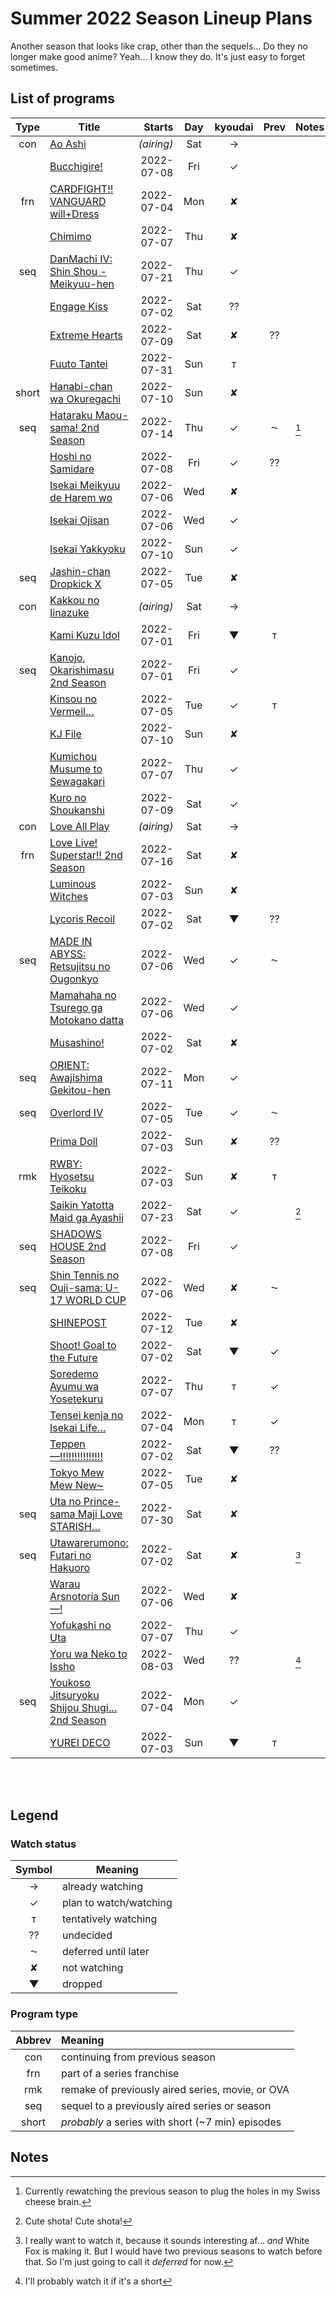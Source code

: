 <!-- -*- st-font_size: 15; st-line_numbers: true; st-gutter: true; st-rulers: [ ]; st-tab-size: 4; st-soft-tab-size: 4; st-translate_tabs_to_spaces: false; st-use_tab_stops: true; st-word_wrap: false; st-indent_subsequent_lines: true; st-highlight_gutter: true; st-highlight_line_number: true; st-draw_whitespace: all_mixed; -*- -->


# Summer 2022 Season Lineup Plans

Another season that looks like crap, other than the sequels… Do they no longer make good anime? Yeah… I know they do. It's just
easy to forget sometimes.

## List of programs

<!-- NOTE: If you wish to add notes anywhere in the table, please add them to the Notes column following your name. Use a format similar to
	the one I am using, but with your initial instead, i.e., [^s1], [^s2], etc. Then, just add them below my footnotes at the bottom,
	being sure to add a blank space between each one. -->

|  Type |                                 Title                                 |   Starts   | Day | kyoudai | Prev | Notes | Shinju | Notes | Prev |
| :---: | --------------------------------------------------------------------- | ---------: | :-: | :-----: | :--: | ----- | ------ | ----- | :--: |
|  con  | [Ao Ashi](https://bit.ly/3OcYkQJ)                                     | _(airing)_ | Sat |    →    |      |       |        |       |      |
|       | [Bucchigire!](https://bit.ly/3t1X4Hk)                                 | 2022-07-08 | Fri |    ✓    |      |       |        |       |      |
|  frn  | [CARDFIGHT!! VANGUARD will+Dress](https://bit.ly/3xESEsV)             | 2022-07-04 | Mon |    ✘    |      |       |        |       |      |
|       | [Chimimo](https://bit.ly/3MHvgzg)                                     | 2022-07-07 | Thu |    ✘    |      |       |        |       |      |
|  seq  | [DanMachi IV: Shin Shou - Meikyuu-hen](https://bit.ly/3xFbXCf)        | 2022-07-21 | Thu |    ✓    |      |       |        |       |      |
|       | [Engage Kiss](https://bit.ly/3MHQblN)                                 | 2022-07-02 | Sat |    ⁇    |      |       |        |       |      |
|       | [Extreme Hearts](https://bit.ly/3MUqKxz)                              | 2022-07-09 | Sat |    ✘    |  ⁇   |       |        |       |      |
|       | [Fuuto Tantei](https://bit.ly/3ObnUoW)                                | 2022-07-31 | Sun |    ᴛ    |      |       |        |       |      |
| short | [Hanabi-chan wa Okuregachi](https://bit.ly/3mzOn3y)                   | 2022-07-10 | Sun |    ✘    |      |       |        |       |      |
|  seq  | [Hataraku Maou-sama! 2nd Season](https://bit.ly/3mIuQxL)              | 2022-07-14 | Thu |    ✓    |  ⁓   | [^k5] |        |       |      |
|       | [Hoshi no Samidare](https://bit.ly/3HelVhd)                           | 2022-07-08 | Fri |    ✓    |  ⁇   |       |        |       |      |
|       | [Isekai Meikyuu de Harem wo](https://bit.ly/3mAysBU)                  | 2022-07-06 | Wed |    ✘    |      |       |        |       |      |
|       | [Isekai Ojisan](https://bit.ly/3MI3Jxz)                               | 2022-07-06 | Wed |    ✓    |      |       |        |       |      |
|       | [Isekai Yakkyoku](https://bit.ly/3NXvaoJ)                             | 2022-07-10 | Sun |    ✓    |      |       |        |       |      |
|  seq  | [Jashin-chan Dropkick X](https://bit.ly/3xE20Vz)                      | 2022-07-05 | Tue |    ✘    |      |       |        |       |      |
|  con  | [Kakkou no Iinazuke](https://bit.ly/3n8h87O)                          | _(airing)_ | Sat |    →    |      |       |        |       |      |
|       | [Kami Kuzu Idol](https://bit.ly/3NB2VMd)                              | 2022-07-01 | Fri |    ▼    |  ᴛ   |       |        |       |      |
|  seq  | [Kanojo, Okarishimasu 2nd Season](https://bit.ly/3HaxXbs)             | 2022-07-01 | Fri |    ✓    |      |       |        |       |      |
|       | [Kinsou no Vermeil…](https://bit.ly/3GwgCti)                          | 2022-07-05 | Tue |    ✓    |  ᴛ   |       |        |       |      |
|       | [KJ File](https://bit.ly/3NJJ11J)                                     | 2022-07-10 | Sun |    ✘    |      |       |        |       |      |
|       | [Kumichou Musume to Sewagakari](https://bit.ly/3mCOTxW)               | 2022-07-07 | Thu |    ✓    |      |       |        |       |      |
|       | [Kuro no Shoukanshi](https://bit.ly/3mzVIjA)                          | 2022-07-09 | Sat |    ✓    |      |       |        |       |      |
|  con  | [Love All Play](https://bit.ly/3bXT4lz)                               | _(airing)_ | Sat |    →    |      |       |        |       |      |
|  frn  | [Love Live! Superstar!! 2nd Season](https://bit.ly/3NJhKMG)           | 2022-07-16 | Sat |    ✘    |      |       |        |       |      |
|       | [Luminous Witches](https://bit.ly/3xGSWze)                            | 2022-07-03 | Sun |    ✘    |      |       |        |       |      |
|       | [Lycoris Recoil](https://bit.ly/3xFDqUs)                              | 2022-07-02 | Sat |    ▼    |  ⁇   |       |        |       |      |
|  seq  | [MADE IN ABYSS: Retsujitsu no Ougonkyo](https://bit.ly/3mHEEIk)       | 2022-07-06 | Wed |    ✓    |  ⁓   |       |        |       |      |
|       | [Mamahaha no Tsurego ga Motokano datta](https://bit.ly/3mHEEIk)       | 2022-07-06 | Wed |    ✓    |      |       |        |       |      |
|       | [Musashino!](https://bit.ly/3mBMNhD)                                  | 2022-07-02 | Sat |    ✘    |      |       |        |       |      |
|  seq  | [ORIENT: Awajishima Gekitou-hen](https://bit.ly/3NG7V2b)              | 2022-07-11 | Mon |    ✓    |      |       |        |       |      |
|  seq  | [Overlord IV](https://bit.ly/3mE8g9A)                                 | 2022-07-05 | Tue |    ✓    |  ⁓   |       |        |       |      |
|       | [Prima Doll](https://bit.ly/3NFB7Gl)                                  | 2022-07-03 | Sun |    ✘    |  ⁇   |       |        |       |      |
|  rmk  | [RWBY: Hyosetsu Teikoku](https://bit.ly/3He2THV)                      | 2022-07-03 | Sun |    ✘    |  ᴛ   |       |        |       |      |
|       | [Saikin Yatotta Maid ga Ayashii](https://bit.ly/3MO63TW)              | 2022-07-23 | Sat |    ✓    |      | [^k2] |        |       |      |
|  seq  | [SHADOWS HOUSE 2nd Season](https://bit.ly/3O9AHrW)                    | 2022-07-08 | Fri |    ✓    |      |       |        |       |      |
|  seq  | [Shin Tennis no Ouji-sama: U-17 WORLD CUP](https://bit.ly/3xFe3C7)    | 2022-07-06 | Wed |    ✘    |  ⁓   |       |        |       |      |
|       | [SHINEPOST](https://bit.ly/3xoPtnG)                                   | 2022-07-12 | Tue |    ✘    |      |       |        |       |      |
|       | [Shoot! Goal to the Future](https://bit.ly/3MFGBjg)                   | 2022-07-02 | Sat |    ▼    |  ✓   |       |        |       |      |
|       | [Soredemo Ayumu wa Yosetekuru](https://bit.ly/3tpH6XS)                | 2022-07-07 | Thu |    ᴛ    |  ✓   |       |        |       |      |
|       | [Tensei kenja no Isekai Life…](https://bit.ly/3O9asSa)                | 2022-07-04 | Mon |    ᴛ    |  ✓   |       |        |       |      |
|       | [Teppen—!!!!!!!!!!!!!!!](https://bit.ly/3ttBkEA)                      | 2022-07-02 | Sat |    ▼    |  ⁇   |       |        |       |      |
|       | [Tokyo Mew Mew New~](https://bit.ly/3zwoFEJ)                          | 2022-07-05 | Tue |    ✘    |      |       |        |       |      |
|  seq  | [Uta no Prince-sama Maji Love STARISH…](https://bit.ly/3Ow9sru)       | 2022-07-30 | Sat |    ✘    |      |       |        |       |      |
|  seq  | [Utawarerumono: Futari no Hakuoro](https://bit.ly/3aNSu9J)            | 2022-07-02 | Sat |    ✘    |      | [^k3] |        |       |      |
|       | [Warau Arsnotoria Sun—!](https://bit.ly/3HcnL1X)                      | 2022-07-06 | Wed |    ✘    |      |       |        |       |      |
|       | [Yofukashi no Uta](https://bit.ly/3NCXufI)                            | 2022-07-07 | Thu |    ✓    |      |       |        |       |      |
|       | [Yoru wa Neko to Issho](https://bit.ly/3myqzND)                       | 2022-08-03 | Wed |    ⁇    |      | [^k4] |        |       |      |
|  seq  | [Youkoso Jitsuryoku Shijou Shugi… 2nd Season](https://bit.ly/3HavP3v) | 2022-07-04 | Mon |    ✓    |      |       |        |       |      |
|       | [YUREI DECO](https://bit.ly/39aU98E)                                  | 2022-07-03 | Sun |    ▼    |  ᴛ   |       |        |       |      |

<br />
<br />

## Legend

### Watch status
| Symbol |        Meaning         |
| :----: | ---------------------- |
|   →    | already watching       |
|   ✓    | plan to watch/watching |
|   ᴛ    | tentatively watching   |
|   ⁇    | undecided              |
|   ⁓    | deferred until later   |
|   ✘    | not watching           |
|   ▼    | dropped                |



### Program type
| Abbrev | Meaning                                          |
| :----: | :----------------------------------------------- |
|  con   | continuing from previous season                  |
|  frn   | part of a series franchise                       |
|  rmk   | remake of previously aired series, movie, or OVA |
|  seq   | sequel to a previously aired series or season    |
| short  | _probably_ a series with short (~7 min) episodes |


## Notes

[^k2]: Cute shota! Cute shota!

[^k3]: I really want to watch it, because it sounds interesting af… _and_ White Fox is making it. But I would have two previous seasons to watch before that. So I'm just going to call it _deferred_ for now.

[^k4]: I'll probably watch it if it's a short

[^k5]: Currently rewatching the previous season to plug the holes in my Swiss cheese brain.

